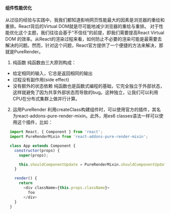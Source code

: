 <!--
 * @Description: 组件性能优化
-->
#### 组件性能优化
从过往的经验与实践中，我我们都知道影响网页性能最大的因素是浏览器的重绘和重排。React背后的Virtual DOM就是尽可能地减少浏览器的重绘与重排。
对于性能优化这个主题，我们往往会基于“不信任”的前提，即我们需要提高React Virtual DOM 的效率。从React的渲染过程来看，如何防止不必要的渲染可能是最需要去解决的问题。然而，针对这个问题，React官方提供了一个便捷的方法来解决，那就是PureRender。

1. 纯函数
纯函数由三大原则构成：
- 给定相同的输入，它总是返回相同的输出
- 过程没有副作用(side effect)
- 没有额外的状态依赖
纯函数也是函数式编程的基础，它完全独立于外部状态，这样就避免了因为共享外部状态而导致的bug。这种独立，让我们可以利用CPU在分布式集群上做并行计算。

2. 运用PureRender
利用createClass构建组件时，可以使用官方的插件，其名为react-addons-pure-render-mixin。此外，用es6 classes语法一样可以使用这个插件，比如：
```javascript
  import React, { Component } from 'react';
  import PureRenderMixin from 'react-addons-pure-render-mixin';

  class App extends Component {
    constructor(props) {
      super(props);

      this.shouldComponentUpdate = PureRenderMixin.shouldComponentUpdate.bind(this)
    }

    render() {
      return 
        <div className={this.props.className}>
          foo
        </div>
    }
  }
```
